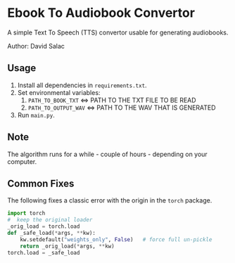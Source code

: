 # Ebook To Audiobook Convertor
A simple Text To Speech (TTS) convertor usable for generating audiobooks.

Author: David Salac

## Usage
1. Install all dependencies in `requirements.txt`.
2. Set environmental variables:
   1. `PATH_TO_BOOK_TXT` <=> PATH TO THE TXT FILE TO BE READ
   2. `PATH_TO_OUTPUT_WAV` <=> PATH TO THE WAV THAT IS GENERATED
3. Run `main.py`.

## Note
The algorithm runs for a while - couple of hours - depending on your computer.

## Common Fixes
The following fixes a classic error with the origin in the `torch` package.
```python
import torch
#  keep the original loader
_orig_load = torch.load
def _safe_load(*args, **kw):
    kw.setdefault("weights_only", False)   # force full un‑pickle
    return _orig_load(*args, **kw)
torch.load = _safe_load
```
